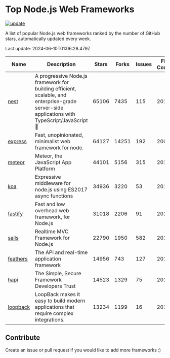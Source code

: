 # Top Node.js Web Frameworks

[![update](https://github.com/sunnysid3up/nodejs-web-frameworks/actions/workflows/update.yml/badge.svg)](https://github.com/sunnysid3up/nodejs-web-frameworks/actions/workflows/update.yml)

A list of popular Node.js web frameworks ranked by the number of GitHub stars, automatically updated every week.

Last update: 2024-06-10T01:06:28.479Z

| Name          | Description          | Stars                     | Forks          | Issues               | First Commit        | Last Commit         | Language          |
|---------------|----------------------|---------------------------|----------------|----------------------|---------------------|---------------------|-------------------|
| [nest](https://github.com/nestjs/nest) | A progressive Node.js framework for building efficient, scalable, and enterprise-grade server-side applications with TypeScript/JavaScript 🚀 | 65106 | 7435 | 115 | 2017 | 2024-06-09 | TS |
| [express](https://github.com/expressjs/express) | Fast, unopinionated, minimalist web framework for node. | 64127 | 14251 | 192 | 2009 | 2024-06-09 | JS |
| [meteor](https://github.com/meteor/meteor) | Meteor, the JavaScript App Platform | 44101 | 5156 | 315 | 2012 | 2024-06-09 | JS |
| [koa](https://github.com/koajs/koa) | Expressive middleware for node.js using ES2017 async functions | 34936 | 3220 | 53 | 2013 | 2024-06-09 | JS |
| [fastify](https://github.com/fastify/fastify) | Fast and low overhead web framework, for Node.js | 31018 | 2206 | 91 | 2016 | 2024-06-09 | JS |
| [sails](https://github.com/balderdashy/sails) | Realtime MVC Framework for Node.js | 22790 | 1950 | 582 | 2012 | 2024-06-09 | JS |
| [feathers](https://github.com/feathersjs/feathers) | The API and real-time application framework | 14956 | 743 | 127 | 2011 | 2024-06-10 | TS |
| [hapi](https://github.com/hapijs/hapi) | The Simple, Secure Framework Developers Trust | 14523 | 1329 | 75 | 2011 | 2024-06-08 | JS |
| [loopback](https://github.com/strongloop/loopback) | LoopBack makes it easy to build modern applications that require complex integrations. | 13234 | 1199 | 16 | 2013 | 2024-06-09 | JS |

## Contribute 

Create an issue or pull request if you would like to add more frameworks :)